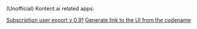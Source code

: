 (Unofficial) Kontent.ai related apps:

[Subscription user export v 0.91](https://nestratsa.sk/temp/kontent/subscription_user_export.html)
[Generate link to the UI from the codename](https://nestratsa.sk/temp/kontent/codename_to_ui.html)
